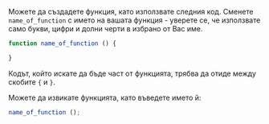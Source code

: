 Можете да създадете функция, като използвате следния код. Сменете `name_of_function` с името на вашата функция - уверете се, че използвате само букви, цифри и долни черти в избрано от Вас име.

```javascript
function name_of_function () {

}
```

Кодът, който искате да бъде част от функцията, трябва да отиде между скобите `{` и `}`.

Можете да извикате функцията, като въведете името й:

```javascript
name_of_function ();
```